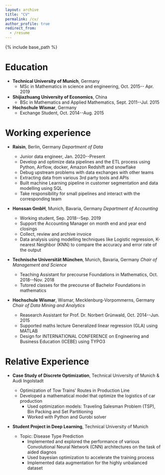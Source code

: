 ```yaml
---
layout: archive
title: "CV"
permalink: /cv/
author_profile: true
redirect_from:
  - /resume
---
```


{% include base_path %}

Education
======
* **Technical University of Munich**, Germany
  - MSc in Mathematics in science and engineering, Oct. 2015-- Apr. 2019
* **Shijiazhuang University of Economics**, China
  - BSc in Mathematics and Applied Mathematics, Sept. 2011--Jul. 2015
* **Hochschule Wismar**, Germany
  - Exchange Student, Oct. 2014--Aug. 2015

Working experience
======
* **Raisin**, Berlin, Germany
*Department of Data*
  * Junior data engineer, Jan. 2020--Present

  - Develop and optimize data pipelines and the ETL process using Python, Airflow, docker, Amazon Redshift and snowflake
  - Debug upstream problems with data exchanges with other teams
  - Extracting data from various 3rd party tools and APIs
  - Built machine Learning pipeline in customer segmentation and data modelling using SQL
  - Take responsibility for small pipelines and interact with the corresponding team

* **Honssan GmbH**, Munich, Bavaria, Germany
*Department of Accounting*
  * Working student, Sep. 2018--Sep. 2019
  - Support the Accounting Manager on month end and year end closings
  - Collect, review and archive invoice
  - Data analysis using modelling techniques like Logistic regression, K-nearest Neighbor (KNN) to compare the accuracy and error rate of the output

* **Technische Universität München**, Munich, Bavaria, Germany
*Chair of Management and Science*
  * Teaching Assistant for precourse Foundations in Mathematics, Oct. 2018--Nov. 2018
  - Tutored classes for the precourse of Bachelor Foundations in mathematics

* **Hochschule Wismar**, Wismar, Mecklenburg-Vorpommerns, Germany
*Chair of Data Mining and Analytics*
  * Reasearch Assistant for Prof. Dr. Norbert Grünwald, Oct. 2014--Jun. 2015
  - Supported maths lecture Generalized linear regression (GLA) using MATLAB
  - Design for INTERNATIONAL CONFERENCE on Engineering and Business Education (ICEBE) using TYPO3
  
   
Relative Experience
======
* **Case Study of Discrete Optimization**, Technical University of Munich & Audi Ingolstadt
  - Optimization of Tow Trains’ Routes in Production Line
  - Developed a mathematical model that optimize the logistics of car production
    - Used optimization models: Traveling Salesman Problem (TSP), Bin Packing and Set Partitioning
    - Worked with Python and Gurobi solver

* **Student Project in Deep Learning**, Technical University of Munich
  - Topic: Disease Type Prediction
    - Implemented and explored the performance of various Convolutional Neural Network (CNN) architectures on the task of aided diagnos 
    - Used bayesian optimization to accelerate the training process
    - Implemented data augmentation for the highly unbalanced dataset

<!-- 
Skills
======
* Skill 1
* Skill 2
  * Sub-skill 2.1
  * Sub-skill 2.2
  * Sub-skill 2.3
* Skill 3 -->

